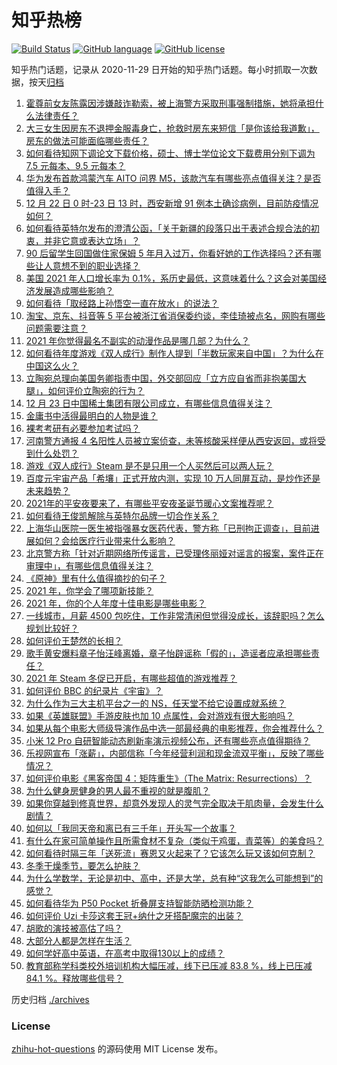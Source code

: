 # 知乎热榜
[![Build Status](https://github.com/ToWeLong/zhihu-hot-questions/workflows/CI/badge.svg)](https://github.com/ToWeLong/zhihu-hot-questions/actions)
[![GitHub language](https://img.shields.io/badge/language-golang-orange.svg)](https://golang.org/)
[![GitHub license](https://img.shields.io/github/license/ToWeLong/zhihu-hot-questions)](https://github.com/ToWeLong/zhihu-hot-questions/blob/main/LICENSE)

知乎热门话题，记录从 2020-11-29 日开始的知乎热门话题。每小时抓取一次数据，按天[归档](./archives)

<!-- BEGIN -->

1. [霍尊前女友陈露因涉嫌敲诈勒索，被上海警方采取刑事强制措施，她将承担什么法律责任？](https://www.zhihu.com/question/507968249)
1. [大三女生因房东不退押金服毒身亡，抢救时房东来短信「是你该给我道歉」，房东的做法可能面临哪些责任？](https://www.zhihu.com/question/507871462)
1. [如何看待知网下调论文下载价格，硕士、博士学位论文下载费用分别下调为 7.5 元每本、9.5 元每本？](https://www.zhihu.com/question/507762831)
1. [华为发布首款鸿蒙汽车 AITO 问界 M5，该款汽车有哪些亮点值得关注？是否值得入手？](https://www.zhihu.com/question/507970125)
1. [12 月 22 日 0 时-23 日 13 时，西安新增 91 例本土确诊病例，目前防疫情况如何？](https://www.zhihu.com/question/507902582)
1. [如何看待英特尔发布的澄清公函，「关于新疆的段落只出于表述合规合法的初衷，并非它意或表达立场」？](https://www.zhihu.com/question/507904459)
1. [90 后留学生回国做住家保姆 5 年月入过万，你看好她的工作选择吗？还有哪些让人意想不到的职业选择？](https://www.zhihu.com/question/507739812)
1. [美国 2021 年人口增长率为 0.1%，系历史最低，这意味着什么？这会对美国经济发展造成哪些影响？](https://www.zhihu.com/question/507711432)
1. [如何看待「取经路上孙悟空一直在放水」的说法？](https://www.zhihu.com/question/507304909)
1. [淘宝、京东、抖音等 5 平台被浙江省消保委约谈，李佳琦被点名，网购有哪些问题需要注意？](https://www.zhihu.com/question/507971989)
1. [2021 年你觉得最名不副实的动漫作品是哪几部？为什么？](https://www.zhihu.com/question/504816680)
1. [如何看待年度游戏《双人成行》制作人提到「半数玩家来自中国」？为什么在中国这么火？](https://www.zhihu.com/question/507701497)
1. [立陶宛总理向美国务卿指责中国，外交部回应「立方应自省而非抱美国大腿」，如何评价立陶宛的行为？](https://www.zhihu.com/question/507768062)
1. [12 月 23 日中国稀土集团有限公司成立，有哪些信息值得关注？](https://www.zhihu.com/question/507867658)
1. [金庸书中活得最明白的人物是谁？](https://www.zhihu.com/question/507179999)
1. [裸考考研有必要参加考试吗？](https://www.zhihu.com/question/38707397)
1. [河南警方通报 4 名阳性人员被立案侦查，未等核酸采样便从西安返回，或将受到什么处罚？](https://www.zhihu.com/question/507853637)
1. [游戏《双人成行》Steam 是不是只用一个人买然后可以两人玩？](https://www.zhihu.com/question/452248276)
1. [百度元宇宙产品「希壤」正式开放内测，实现 10 万人同屏互动，是炒作还是未来趋势？](https://www.zhihu.com/question/507700814)
1. [2021年的平安夜要来了，有哪些平安夜圣诞节暖心文案推荐呢？](https://www.zhihu.com/question/505679258)
1. [如何看待王俊凯解除与英特尔品牌一切合作关系？](https://www.zhihu.com/question/507817898)
1. [上海华山医院一医生被指强暴女医药代表，警方称「已刑拘正调查」，目前进展如何？会给医疗行业带来什么影响？](https://www.zhihu.com/question/507810999)
1. [北京警方称「针对近期网络所传谣言，已受理佟丽娅对谣言的报案，案件正在审理中」，有哪些信息值得关注？](https://www.zhihu.com/question/507795134)
1. [《原神》里有什么值得摘抄的句子？](https://www.zhihu.com/question/503759306)
1. [2021 年，你学会了哪项新技能？](https://www.zhihu.com/question/503464112)
1. [2021 年，你的个人年度十佳电影是哪些电影？](https://www.zhihu.com/question/505013106)
1. [一线城市，月薪 4500 包吃住，工作非常清闲但觉得没成长，该辞职吗？怎么规划比较好？](https://www.zhihu.com/question/494263772)
1. [如何评价王楚然的长相？](https://www.zhihu.com/question/430566841)
1. [歌手黄安爆料章子怡汪峰离婚，章子怡辟谣称「假的」，造谣者应承担哪些责任？](https://www.zhihu.com/question/507815433)
1. [2021 年 Steam 冬促已开启，有哪些超值的游戏推荐？](https://www.zhihu.com/question/507856921)
1. [如何评价 BBC 的纪录片《宇宙》？](https://www.zhihu.com/question/502484372)
1. [为什么作为三大主机平台之一的 NS，任天堂不给它设置成就系统？](https://www.zhihu.com/question/506543004)
1. [如果《英雄联盟》手游皮肤也加 10 点属性，会对游戏有很大影响吗？](https://www.zhihu.com/question/504526600)
1. [如果从每个电影大师级导演作品中选一部最经典的电影推荐，你会推荐什么？](https://www.zhihu.com/question/53695600)
1. [小米 12 Pro 自研智能动态刷新率演示视频公布，还有哪些亮点值得期待？](https://www.zhihu.com/question/507887957)
1. [乐视网宣布「涨薪」，内部信称「今年经营利润和现金流双平衡」，反映了哪些情况？](https://www.zhihu.com/question/507532535)
1. [如何评价电影《黑客帝国 4：矩阵重生》（The Matrix: Resurrections）？](https://www.zhihu.com/question/500898461)
1. [为什么健身房健身的男人最不重视的就是腹肌？](https://www.zhihu.com/question/507428972)
1. [如果你穿越到修真世界，却意外发现人的灵气完全取决于肌肉量，会发生什么剧情？](https://www.zhihu.com/question/506261980)
1. [如何以「我同天帝和离已有三千年」开头写一个故事？](https://www.zhihu.com/question/474685510)
1. [有什么在家可简单操作且所需食材不复杂（类似于鸡蛋，青菜等）的美食吗？](https://www.zhihu.com/question/372681204)
1. [如何看待时隔三年「送死流」赛恩又火起来了？它该怎么玩又该如何克制？](https://www.zhihu.com/question/507731887)
1. [冬季干燥季节，要怎么护肤？](https://www.zhihu.com/question/506594267)
1. [为什么学数学，无论是初中、高中，还是大学，总有种“这我怎么可能想到”的感觉？](https://www.zhihu.com/question/424579720)
1. [如何看待华为 P50 Pocket 折叠屏支持智能防晒检测功能？](https://www.zhihu.com/question/507721232)
1. [如何评价 Uzi 卡莎这套王冠+纳什之牙搭配魔宗的出装？](https://www.zhihu.com/question/507431596)
1. [胡歌的演技被高估了吗？](https://www.zhihu.com/question/456794259)
1. [大部分人都是怎样在生活？](https://www.zhihu.com/question/276113822)
1. [如何学好高中英语，在高考中取得130以上的成绩？](https://www.zhihu.com/question/21411914)
1. [教育部称学科类校外培训机构大幅压减，线下已压减 83.8 %，线上已压减 84.1 %。释放哪些信号？](https://www.zhihu.com/question/507458366)

<!-- END -->

历史归档 [./archives](./archives)


### License
[zhihu-hot-questions](https://github.com/towelong/zhihu-hot-questions) 的源码使用 MIT License 发布。